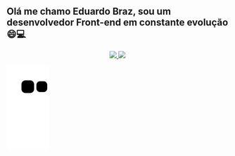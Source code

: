 ## Olá me chamo Eduardo Braz, sou um desenvolvedor Front-end em constante evolução 😄💻
  
<div align="center">
  <a href="https://github.com/EduardoBraz1">
  <img height="180em" src="https://github-readme-stats.vercel.app/api?username=EduardoBraz1&show_icons=true&theme=tokyonight&include_all_commits=true&count_private=true"/>
  <img height="180em" src="https://github-readme-stats.vercel.app/api/top-langs/?username=EduardoBraz1&layout=compact&langs_count=7&theme=tokyonight"/>
</div>
 
 ![snake gif](https://github.com/EduardoBraz1/EduardoBraz1/blob/output/github-contribution-grid-snake.svg)
